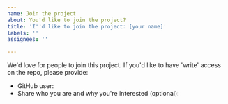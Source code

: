 ```yaml
---
name: Join the project
about: You'd like to join the project?
title: 'I''d like to join the project: [your name]'
labels: ''
assignees: ''

---
```


We'd love for people to join this project.
If you'd like to have 'write' access on the repo, please provide:
- GitHub user:
- Share who you are and why you're interested (optional):
